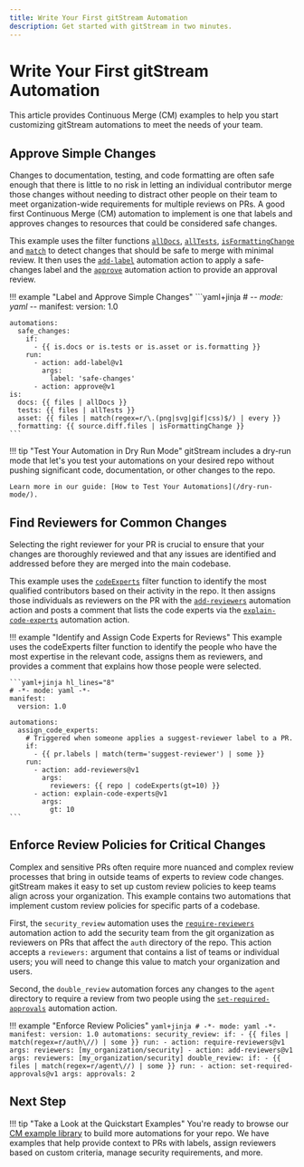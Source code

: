 ```yaml
---
title: Write Your First gitStream Automation
description: Get started with gitStream in two minutes.
---
```

# Write Your First gitStream Automation
This article provides Continuous Merge (CM) examples to help you start customizing gitStream automations to meet the needs of your team.
## Approve Simple Changes
Changes to documentation, testing, and code formatting are often safe enough that there is little to no risk in letting an individual contributor merge those changes without needing to distract other people on their team to meet organization-wide requirements for multiple reviews on PRs. A good first Continuous Merge (CM) automation to implement is one that labels and approves changes to resources that could be considered safe changes.

This example uses the filter functions [`allDocs`](/filter-functions/#alldocs), [`allTests`](/filter-functions/#alltests), [`isFormattingChange`](/filter-functions/#isformattingchange) and [`match`](/filter-functions/#match) to detect changes that should be safe to merge with minimal review. It then uses the [`add-label`](/automation-actions/#add-label) automation action to apply a safe-changes label and the [`approve`](/automation-actions/#approve) automation action to provide an approval review.

!!! example "Label and Approve Simple Changes"
    ```yaml+jinja
    # -*- mode: yaml -*-
    manifest:
      version: 1.0
      
    automations:
      safe_changes:
        if:
          - {{ is.docs or is.tests or is.asset or is.formatting }}
        run: 
          - action: add-label@v1
            args:
              label: 'safe-changes'
          - action: approve@v1
    is:
      docs: {{ files | allDocs }}
      tests: {{ files | allTests }}
      asset: {{ files | match(regex=r/\.(png|svg|gif|css)$/) | every }}
      formatting: {{ source.diff.files | isFormattingChange }}
    ```

!!! tip "Test Your Automation in Dry Run Mode"
    gitStream includes a dry-run mode that let's you test your automations on your desired repo without pushing significant code, documentation, or other changes to the repo. 
    
    Learn more in our guide: [How to Test Your Automations](/dry-run-mode/).

## Find Reviewers for Common Changes

Selecting the right reviewer for your PR is crucial to ensure that your changes are thoroughly reviewed and that any issues are identified and addressed before they are merged into the main codebase. 

This example uses the [`codeExperts`](/filter-functions/#codeexperts) filter function to identify the most qualified contributors based on their activity in the repo. It then assigns those individuals as reviewers on the PR with the [`add-reviewers`](/automation-actions/#add-reviewers) automation action and posts a comment that lists the code experts via the [`explain-code-experts`](/automation-actions/#explain-code-experts) automation action.

!!! example "Identify and Assign Code Experts for Reviews"
    This example uses the codeExperts filter function to identify the people who have the most expertise in the relevant code, assigns them as reviewers, and provides a comment that explains how those people were selected.
    
    ```yaml+jinja hl_lines="8"
    # -*- mode: yaml -*-
    manifest:
      version: 1.0

    automations:
      assign_code_experts:
        # Triggered when someone applies a suggest-reviewer label to a PR.
        if: 
          - {{ pr.labels | match(term='suggest-reviewer') | some }}
        run:
          - action: add-reviewers@v1
            args:
              reviewers: {{ repo | codeExperts(gt=10) }}
          - action: explain-code-experts@v1 
            args:
              gt: 10 
    ```

## Enforce Review Policies for Critical Changes
Complex and sensitive PRs often require more nuanced and complex review processes that bring in outside teams of experts to review code changes. gitStream makes it easy to set up custom review policies to keep teams align across your organization. This example contains two automations that implement custom review policies for specific parts of a codebase. 

First, the `security_review` automation uses the [`require-reviewers`](/automation-actions/#require-reviewers) automation action to add the security team from the git organization as reviewers on PRs that affect the `auth` directory of the repo. This action accepts a `reviewers:` argument that contains a list of teams or individual users; you will need to change this value to match your organization and users.

Second, the `double_review` automation forces any changes to the `agent` directory to require a review from two people using the [`set-required-approvals`](/automation-actions/#set-required-approvals) automation action.

!!! example "Enforce Review Policies"
    ```yaml+jinja
    # -*- mode: yaml -*-
    manifest:
      version: 1.0
    automations:
      security_review:
        if:
          - {{ files | match(regex=r/auth\//) | some }}
        run:
          - action: require-reviewers@v1
            args:
              reviewers: [my_organization/security]
          - action: add-reviewers@v1
            args:
              reviewers: [my_organization/security]
      double_review:
        if:
          - {{ files | match(regex=r/agent\//) | some }}
        run:
          - action: set-required-approvals@v1
            args:
              approvals: 2
    ```

## Next Step
!!! tip "Take a Look at the Quickstart Examples"
    You're ready to browse our [CM example library](/examples) to build more automations for your repo. We have examples that help provide context to PRs with labels, assign reviewers based on custom criteria, manage security requirements, and more.
